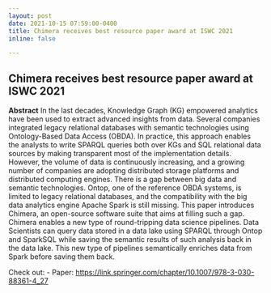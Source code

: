 ```yaml
---
layout: post
date: 2021-10-15 07:59:00-0400
title: Chimera receives best resource paper award at ISWC 2021
inline: false

---
```


## Chimera receives best resource paper award at ISWC 2021

**Abstract** In the last decades, Knowledge Graph (KG) empowered analytics have been used to extract advanced insights from data. Several companies integrated legacy relational databases with semantic technologies using Ontology-Based Data Access (OBDA). In practice, this approach enables the analysts to write SPARQL queries both over KGs and SQL relational data sources by making transparent most of the implementation details. However, the volume of data is continuously increasing, and a growing number of companies are adopting distributed storage platforms and distributed computing engines. There is a gap between big data and semantic technologies. Ontop, one of the reference OBDA systems, is limited to legacy relational databases, and the compatibility with the big data analytics engine Apache Spark is still missing. This paper introduces Chimera, an open-source software suite that aims at filling such a gap. Chimera enables a new type of round-tripping data science pipelines. Data Scientists can query data stored in a data lake using SPARQL through Ontop and SparkSQL while saving the semantic results of such analysis back in the data lake. This new type of pipelines semantically enriches data from Spark before saving them back.

Check out:
    - Paper: https://link.springer.com/chapter/10.1007/978-3-030-88361-4_27
